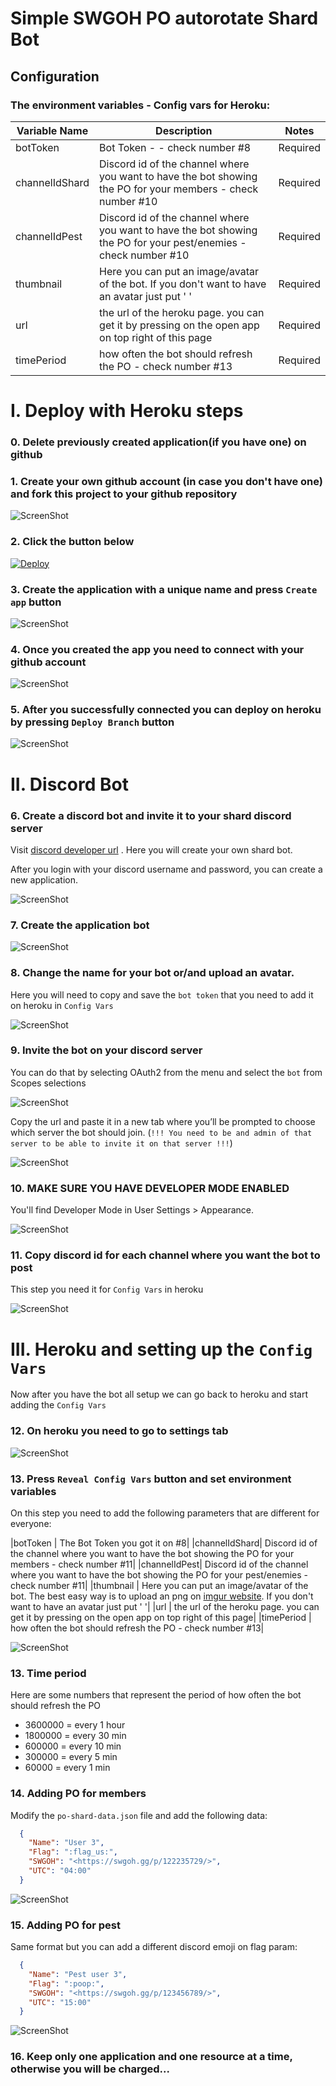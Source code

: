 # Simple SWGOH PO autorotate Shard Bot


## Configuration

### The environment variables - Config vars for Heroku:


|Variable Name| Description                             | Notes |
|-------------|-----------------------------------------|------ |
|botToken | Bot Token  -  - check number #8      | Required|
|channelIdShard| Discord id of the channel where you want to have the bot showing the PO for your members - check number #10|  Required|
|channelIdPest| Discord id of the channel where you want to have the bot showing the PO for your pest/enemies - check number #10| Required|
|thumbnail | Here you can put an image/avatar of the bot. If you don't want to have an avatar just put ' '| Required|
|url | the url of the heroku page. you can get it by pressing on the open app on top right of this page| Required|
|timePeriod | how often the bot should refresh the PO - check number #13| Required|


# I. Deploy with Heroku steps

### 0. Delete previously created application(if you have one) on github

### 1. Create your own github account (in case you don't have one) and fork this project to your github repository

![ScreenShot](assets/fork-github-project.png)

### 2. Click the button below

[![Deploy](https://www.herokucdn.com/deploy/button.svg)](https://dashboard.heroku.com/new-app?template=)

### 3. Create the application with a unique name and press `Create app` button

![ScreenShot](assets/create-app.png)

### 4. Once you created the app you need to connect with your github account

![ScreenShot](assets/connect-to-github.png)

### 5. After you successfully connected you can deploy on heroku by pressing `Deploy Branch` button

![ScreenShot](assets/deploy-on-heroku.png)

# II. Discord Bot

### 6. Create a discord bot and invite it to your shard discord server

Visit [discord developer url](https://discord.com/developers/applications) . Here you will create your own shard bot.

After you login with your discord username and password, you can create a new application.

![ScreenShot](assets/app-discord-create-new.png)

### 7. Create the application bot

![ScreenShot](assets/app-add-bot.png)

### 8. Change the name for your bot or/and upload an avatar. 

Here you will need to copy and save the `bot token` that you need to add it on heroku in `Config Vars`

![ScreenShot](assets/app-add-bot-token.png)

### 9. Invite the bot on your discord server
You can do that by selecting OAuth2 from the menu and select the `bot` from Scopes selections

![ScreenShot](assets/setup-bot-on-discord-server.png)

Copy the url and paste it in a new tab where you’ll be prompted to choose which server the bot should join. 
(`!!! You need to be and admin of that server to be able to invite it on that server !!!`)

![ScreenShot](assets/add-bot-on-discord-server.png)

### 10. MAKE SURE YOU HAVE DEVELOPER MODE ENABLED
You'll find Developer Mode in User Settings > Appearance.

![ScreenShot](assets/discord-developer-mode.jpg)

### 11. Copy discord id for each channel where you want the bot to post

This step you need it for `Config Vars` in heroku

![ScreenShot](assets/discord-copy-id.png)


# III. Heroku and setting up the `Config Vars`

Now after you have the bot all setup we can go back to heroku and start adding the `Config Vars`

### 12. On heroku you need to go to settings tab

![ScreenShot](assets/go-to-settings-tab.png)

### 13. Press `Reveal Config Vars` button and set environment variables

On this step you need to add the following parameters that are different for everyone:

|botToken | The Bot Token you got it on #8|
|channelIdShard| Discord id of the channel where you want to have the bot showing the PO for your members - check number #11|
|channelIdPest| Discord id of the channel where you want to have the bot showing the PO for your pest/enemies - check number #11|
|thumbnail | Here you can put an image/avatar of the bot. The best easy way is to upload an png on [imgur website](https://i.imgur.com/). If you don't want to have an avatar just put ' '|
|url | the url of the heroku page. you can get it by pressing on the open app on top right of this page|
|timePeriod | how often the bot should refresh the PO - check number #13|

![ScreenShot](assets/set-env-variables.png)


### 13. Time period
Here are some numbers that represent the period of how often the bot should refresh the PO

- 3600000 = every 1 hour
- 1800000 = every 30 min
- 600000 = every 10 min
- 300000 = every 5 min
- 60000 = every 1 min


### 14. Adding PO for members

Modify the ``po-shard-data.json`` file and add the following data:

```json
  {
    "Name": "User 3",
    "Flag": ":flag_us:",
    "SWGOH": "<https://swgoh.gg/p/122235729/>",
    "UTC": "04:00"
  }
```

![ScreenShot](assets/working-bot.png)

### 15. Adding PO for pest

Same format but you can add a different discord emoji on flag param:

```json
  {
    "Name": "Pest user 3",
    "Flag": ":poop:",
    "SWGOH": "<https://swgoh.gg/p/123456789/>",
    "UTC": "15:00"
  }
```

![ScreenShot](assets/working-pest-bot.png)

### 16. Keep only one application and one resource at a time, otherwise you will be charged...